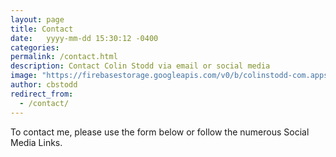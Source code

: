 ```yaml
---
layout: page
title: Contact
date:   yyyy-mm-dd 15:30:12 -0400
categories:
permalink: /contact.html
description: Contact Colin Stodd via email or social media
image: "https://firebasestorage.googleapis.com/v0/b/colinstodd-com.appspot.com/o/imageGallery%2F2019%2Fcolin_dog_square-min.jpg?alt=media&token=5d62febe-107a-4920-a474-dead2d21374a"
author: cbstodd
redirect_from:
  - /contact/
---
```


To contact me, please use the form below or follow the numerous Social Media Links.

<a href="#getInTouch" style="border-bottom:none;"><i class="fad fa-hand-point-down" style="font-size:3rem;"></i></a>
